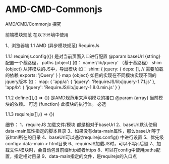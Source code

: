 # AMD-CMD-Commonjs
AMD/CMD/Commonjs 探究



前端模块规范  在以下环境中使用

1、浏览器端
1.1 AMD (异步模块规范)  RequireJs


1.1.1
requirejs.config({})  是对当前页面入口进行配置
@param
baseUrl {string}  配置一个基路径，
paths   {object}  如： name:‘/lib/jquery’  （基于基路径）
shim    {object}  从非模块的JS中，导出模块
    如：
    shim: {
        jquery: {
            deps: [], // 需要加载的依赖
            exports: 'jQuery'
        }
    }
map {object}    如目的实现在不同模块实现不同的jquery版本
    如：
     map: {
            'app/a': {
                'jquery': 'RequireJS/lib/jquery-1.7.1.js'
            },
            'app/b': {
                'jquery': 'RequireJS/lib/jquery-1.8.0.min.js'
            }
     }


1.1.2
define([],() => {})   是AMD规范用来声明模块的接口
@param
{array}    当前模块的依赖。  可选
{function} 此模块的执行体。  必选



1.1.3
requirejs([],() => {})


细节：
1、requireJS 加载文件/模块 都是相对于baseUrl
2、baseUrl默认使用data-main属性指定的脚本目录
3、如果没有data-main属性，那么baseUrl等于该html所在的目录
4、baseUrl可以通过requirejs.config() 中进行设置
5、优先级 config> data-main > html目录
6、requireJS加载JS时，可以不写js后缀
7、加载文件/模块时，会自动包含前缀http或者https
8、可以在config中使用paths配置，指定相对目录
9、data-main指定的文件，是requirejs的入口点







